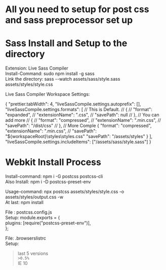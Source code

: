 # All you need to setup for post css and sass preprocessor set up

# Sass Install and Setup to the directory

Extension: Live Sass Compiler\
Install-Command: sudo npm install -g sass\
Link the directory: sass --watch assets/sass/style.sass assets/styles/style.css

Live Sass Compiler Workspace Settings:

{ "prettier.tabWidth": 4,
"liveSassCompile.settings.autoprefix": [],
"liveSassCompile.settings.formats": [ // This is Default. // { // "format": "expanded", // "extensionName": ".css", // "savePath": null // }, // You can add more // { // "format": "compressed", // "extensionName": ".min.css", // "savePath": "/dist/css" // }, // More Comple { "format": "compressed", "extensionName": ".min.css", // "savePath": "${workspaceRoot}\\styles\\styles.css" "savePath": "/assets/styles" } ], "liveSassCompile.settings.includeItems": ["/assets/sass/style.sass"] }

# Webkit Install Process

Install-command: npm i -G postcss postcss-cli \
Also Install: npm i -D postcss-preset-env

Usage-command: npx postcss assets/styles/style.css -o assets/styles/output.css -w\
At last: npm install

File : postcss.config.js \
Setup: 
module.exports = {\
 plugins: [require("postcss-preset-env")],\
 };


File: .browserslistrc\
Setup:

> last 5 versions\
> `>0.5%`\
>  IE 10
